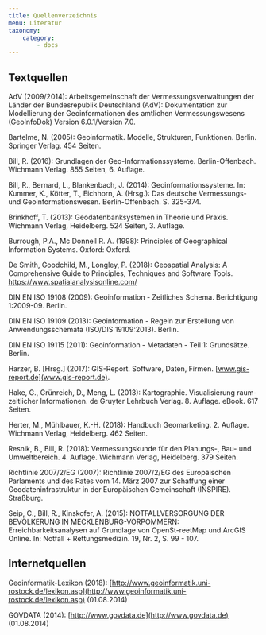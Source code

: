 ```yaml
---
title: Quellenverzeichnis
menu: Literatur
taxonomy:
    category:
        - docs
---
```


## Textquellen

AdV (2009/2014): Arbeitsgemeinschaft der Vermessungsverwaltungen der Länder der Bundesrepublik Deutschland (AdV): Dokumentation zur Modellierung der Geoinformationen des amtlichen Vermessungswesens (GeoInfoDok) Version 6.0.1/Version 7.0.

Bartelme, N. (2005): Geoinformatik. Modelle, Strukturen, Funktionen. Berlin. Springer Verlag. 454 Seiten.

Bill, R. (2016): Grundlagen der Geo-Informationssysteme. Berlin-Offenbach. Wichmann Verlag. 855 Seiten, 6. Auflage.

Bill, R., Bernard, L., Blankenbach, J. (2014): Geoinformationssysteme. In: Kummer, K., Kötter, T., Eichhorn, A. (Hrsg.): Das deutsche Vermessungs- und Geoinformationswesen. Berlin-Offenbach. S. 325-374.

Brinkhoff, T. (2013): Geodatenbanksystemen in Theorie und Praxis. Wichmann Verlag, Heidelberg. 524 Seiten, 3. Auflage.

Burrough, P.A., Mc Donnell R. A. (1998): Principles of Geographical Information Systems. Oxford: Oxford.

De Smith, Goodchild, M., Longley, P. (2018): Geospatial Analysis: A Comprehensive Guide to Principles, Techniques and Software Tools. https://www.spatialanalysisonline.com/

DIN EN ISO 19108 (2009): Geoinformation - Zeitliches Schema. Berichtigung 1:2009-09. Berlin.

DIN EN ISO 19109 (2013): Geoinformation - Regeln zur Erstellung von Anwendungsschemata (ISO/DIS 19109:2013). Berlin.

DIN EN ISO 19115 (2011): Geoinformation - Metadaten - Teil 1: Grundsätze. Berlin.

Harzer, B. [Hrsg.] (2017): GIS-Report. Software, Daten, Firmen. [www.gis-report.de](www.gis-report.de).

Hake, G., Grünreich, D., Meng, L. (2013): Kartographie. Visualisierung raum-zeitlicher Informationen. de Gruyter Lehrbuch Verlag. 8. Auflage. eBook. 617 Seiten.

Herter, M., Mühlbauer, K.-H. (2018): Handbuch Geomarketing. 2. Auflage. Wichmann Verlag, Heidelberg. 462 Seiten.

Resnik, B., Bill, R. (2018): Vermessungskunde für den Planungs-, Bau- und Umweltbereich. 4. Auflage. Wichmann Verlag, Heidelberg. 379 Seiten.

Richtlinie 2007/2/EG (2007): Richtlinie 2007/2/EG des Europäischen Parlaments und des Rates vom 14. März 2007 zur Schaffung einer Geodateninfrastruktur in der Europäischen Gemeinschaft (INSPIRE). Straßburg.

Seip, C., Bill, R., Kinskofer, A. (2015): NOTFALLVERSORGUNG DER BEVÖLKERUNG IN MECKLENBURG-VORPOMMERN: Erreichbarkeitsanalysen auf Grundlage von OpenSt-reetMap und ArcGIS Online. In: Notfall + Rettungsmedizin. 19, Nr. 2, S. 99 - 107. 

## Internetquellen

Geoinformatik-Lexikon (2018): [http://www.geoinformatik.uni-rostock.de/lexikon.asp](http://www.geoinformatik.uni-rostock.de/lexikon.asp) (01.08.2014)

GOVDATA (2014): [http://www.govdata.de](http://www.govdata.de) (01.08.2014)
